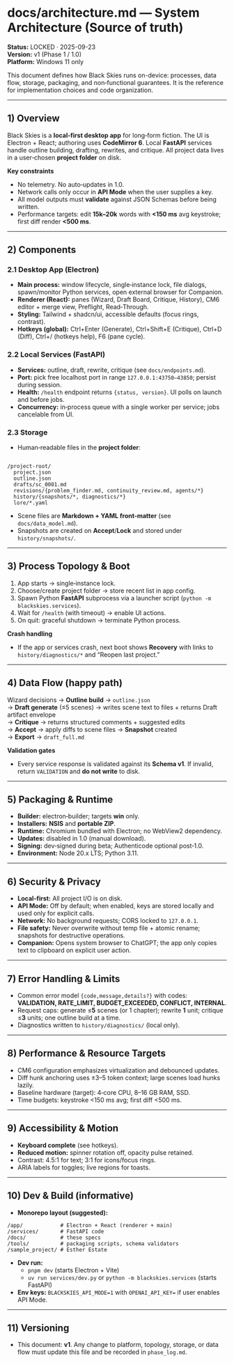 # docs/architecture.md — System Architecture (Source of truth)
**Status:** LOCKED · 2025-09-23  
**Version:** v1 (Phase 1 / 1.0)  
**Platform:** Windows 11 only

This document defines how Black Skies runs on-device: processes, data flow, storage, packaging, and non‑functional guarantees. It is the reference for implementation choices and code organization.

---

## 1) Overview
Black Skies is a **local‑first desktop app** for long‑form fiction. The UI is Electron + React; authoring uses **CodeMirror 6**. Local **FastAPI** services handle outline building, drafting, rewrites, and critique. All project data lives in a user‑chosen **project folder** on disk.

**Key constraints**
- No telemetry. No auto‑updates in 1.0.  
- Network calls only occur in **API Mode** when the user supplies a key.  
- All model outputs must **validate** against JSON Schemas before being written.  
- Performance targets: edit **15k–20k** words with **<150 ms** avg keystroke; first diff render **<500 ms**.

---

## 2) Components
### 2.1 Desktop App (Electron)
- **Main process:** window lifecycle, single‑instance lock, file dialogs, spawn/monitor Python services, open external browser for Companion.  
- **Renderer (React):** panes (Wizard, Draft Board, Critique, History), CM6 editor + merge view, Preflight, Read‑Through.  
- **Styling:** Tailwind + shadcn/ui, accessible defaults (focus rings, contrast).  
- **Hotkeys (global):** Ctrl+Enter (Generate), Ctrl+Shift+E (Critique), Ctrl+D (Diff), Ctrl+/ (hotkeys help), F6 (pane cycle).

### 2.2 Local Services (FastAPI)
- **Services:** outline, draft, rewrite, critique (see `docs/endpoints.md`).  
- **Port:** pick free localhost port in range `127.0.0.1:43750–43850`; persist during session.  
- **Health:** `/health` endpoint returns `{status, version}`. UI polls on launch and before jobs.  
- **Concurrency:** in‑process queue with a single worker per service; jobs cancelable from UI.

### 2.3 Storage
- Human‑readable files in the **project folder**:
```

/project-root/
  project.json
  outline.json
  drafts/sc_0001.md
  revisions/{problem_finder.md, continuity_review.md, agents/*}
  history/{snapshots/*, diagnostics/*}
  lore/*.yaml
```
- Scene files are **Markdown + YAML front‑matter** (see `docs/data_model.md`).  
- Snapshots are created on **Accept**/**Lock** and stored under `history/snapshots/`.

---

## 3) Process Topology & Boot
1. App starts → single‑instance lock.  
2. Choose/create project folder → store recent list in app config.  
3. Spawn Python **FastAPI** subprocess via a launcher script (`python -m blackskies.services`).  
4. Wait for `/health` (with timeout) → enable UI actions.  
5. On quit: graceful shutdown → terminate Python process.

**Crash handling**
- If the app or services crash, next boot shows **Recovery** with links to `history/diagnostics/*` and “Reopen last project.”

---

## 4) Data Flow (happy path)
Wizard decisions → **Outline build** → `outline.json`  
→ **Draft generate** (≤5 scenes) → writes scene text to files + returns Draft artifact envelope  
→ **Critique** → returns structured comments + suggested edits  
→ **Accept** → apply diffs to scene files → **Snapshot** created  
→ **Export** → `draft_full.md`

**Validation gates**
- Every service response is validated against its **Schema v1**. If invalid, return `VALIDATION` and **do not write** to disk.

---

## 5) Packaging & Runtime
- **Builder:** electron‑builder; targets **win** only.  
- **Installers:** **NSIS** and **portable ZIP**.  
- **Runtime:** Chromium bundled with Electron; no WebView2 dependency.  
- **Updates:** disabled in 1.0 (manual download).  
- **Signing:** dev‑signed during beta; Authenticode optional post‑1.0.  
- **Environment:** Node 20.x LTS; Python 3.11.

---

## 6) Security & Privacy
- **Local‑first:** All project I/O is on disk.  
- **API Mode:** Off by default; when enabled, keys are stored locally and used only for explicit calls.  
- **Network:** No background requests; CORS locked to `127.0.0.1`.  
- **File safety:** Never overwrite without temp file + atomic rename; snapshots for destructive operations.  
- **Companion:** Opens system browser to ChatGPT; the app only copies text to clipboard on explicit user action.

---

## 7) Error Handling & Limits
- Common error model `{code,message,details?}` with codes: **VALIDATION, RATE_LIMIT, BUDGET_EXCEEDED, CONFLICT, INTERNAL**.  
- Request caps: generate ≤**5** scenes (or 1 chapter); rewrite **1** unit; critique ≤**3** units; one outline build at a time.  
- Diagnostics written to `history/diagnostics/` (local only).

---

## 8) Performance & Resource Targets
- CM6 configuration emphasizes virtualization and debounced updates.  
- Diff hunk anchoring uses ±3–5 token context; large scenes load hunks lazily.  
- Baseline hardware (target): 4‑core CPU, 8–16 GB RAM, SSD.  
- Time budgets: keystroke <150 ms avg; first diff <500 ms.

---

## 9) Accessibility & Motion
- **Keyboard complete** (see hotkeys).  
- **Reduced motion:** spinner rotation off, opacity pulse retained.  
- Contrast: 4.5:1 for text; 3:1 for icons/focus rings.  
- ARIA labels for toggles; live regions for toasts.

---

## 10) Dev & Build (informative)
- **Monorepo layout (suggested):**
```
/app/            # Electron + React (renderer + main)
/services/       # FastAPI code
/docs/           # these specs
/tools/          # packaging scripts, schema validators
/sample_project/ # Esther Estate
```
- **Dev run:**
  - `pnpm dev` (starts Electron + Vite)  
  - `uv run services/dev.py` or `python -m blackskies.services` (starts FastAPI)
- **Env keys:** `BLACKSKIES_API_MODE=1` with `OPENAI_API_KEY=` if user enables API Mode.

---

## 11) Versioning
- This document: **v1**. Any change to platform, topology, storage, or data flow must update this file and be recorded in `phase_log.md`.
